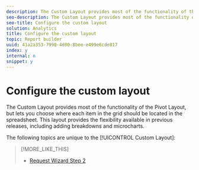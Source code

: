 ```yaml
---
description: The Custom Layout provides most of the functionality of the Pivot Layout, but lets you choose where each item in the grid should be located in the spreadsheet. This layout provides the flexibility available in previous releases, including adding breakdowns and microcharts.
seo-description: The Custom Layout provides most of the functionality of the Pivot Layout, but lets you choose where each item in the grid should be located in the spreadsheet. This layout provides the flexibility available in previous releases, including adding breakdowns and microcharts.
seo-title: Configure the custom layout
solution: Analytics
title: Configure the custom layout
topic: Report builder
uuid: 41a2a353-7990-4d00-8bee-e499e6cde817
index: y
internal: n
snippet: y
---
```


# Configure the custom layout

The Custom Layout provides most of the functionality of the Pivot Layout, but lets you choose where each item in the grid should be located in the spreadsheet. This layout provides the flexibility available in previous releases, including adding breakdowns and microcharts.

The following topics are unique to the [!UICONTROL Custom Layout]: 

>[!MORE_LIKE_THIS]
>
>* [Request Wizard Step 2](request_wizard_step_2.md#concept_117A581D42B945CA9750F3059A9A9B39)
